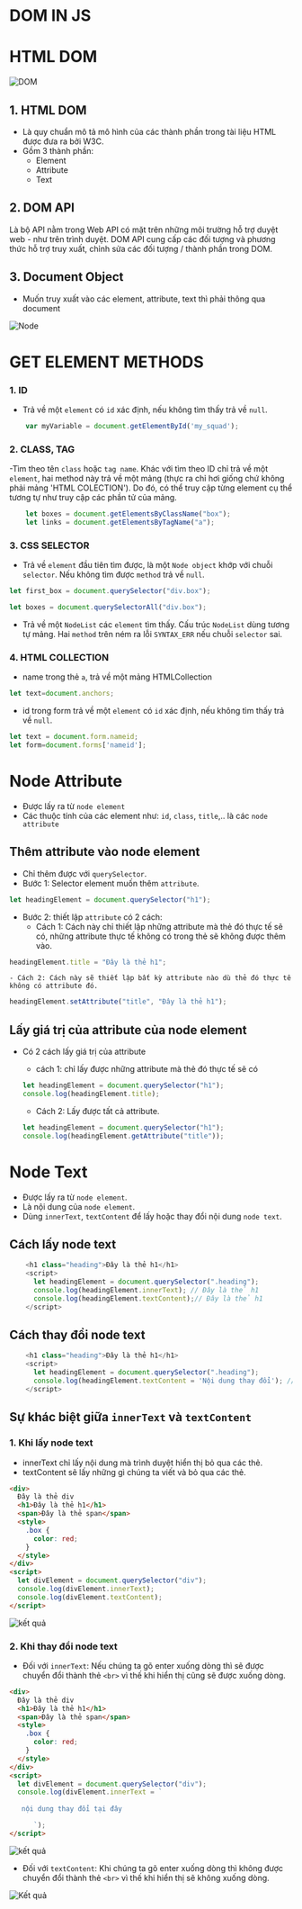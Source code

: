 # DOM IN JS

# HTML DOM

![DOM](https://www.w3schools.com/js/pic_htmltree.gif)

## 1. HTML DOM

- Là quy chuẩn mô tả mô hình của các thành phần trong tài liệu HTML được đưa ra bởi W3C.
- Gồm 3 thành phần:
  - Element
  - Attribute
  - Text

## 2. DOM API

Là bộ API nằm trong Web API có mặt trên những môi trường hỗ trợ duyệt web - như trên trình duyệt. DOM API cung cấp các đối tượng và phương thức hỗ trợ truy xuất, chỉnh sửa các đối tượng / thành phần trong DOM.

## 3. Document Object

- Muốn truy xuất vào các element, attribute, text thì phải thông qua document

![Node](https://scontent-xsp1-1.xx.fbcdn.net/v/t1.15752-9/191787888_143168817859661_2409022883826680417_n.png?_nc_cat=105&ccb=1-3&_nc_sid=ae9488&_nc_ohc=xOCdYyg2j6AAX8Lu6aA&_nc_ht=scontent-xsp1-1.xx&oh=9bf72d22bda94bcb98115e453f238ab0&oe=60D4BEEB)


# GET ELEMENT METHODS

### 1. ID
- Trả về một `element` có `id` xác định, nếu không tìm thấy trả về `null`.
```js
    var myVariable = document.getElementById('my_squad');
```
### 2. CLASS, TAG
-Tìm theo tên `class` hoặc `tag name`. Khác với tìm theo ID chỉ trả về một `element`, hai method này trả về một mảng (thực ra chỉ hơi giống chứ không phải mảng 'HTML COLECTION'). Do đó, có thể truy cập từng element cụ thể tương tự như truy cập các phần tử của mảng.
```js
    let boxes = document.getElementsByClassName("box");
    let links = document.getElementsByTagName("a");
```

### 3. CSS SELECTOR
- Trả về `element` đầu tiên tìm được, là một `Node object` khớp với chuỗi `selector`. Nếu không tìm được `method` trả về `null`.
```js
let first_box = document.querySelector("div.box");

let boxes = document.querySelectorAll("div.box");
```
- Trả về một `NodeList` các `element` tìm thấy. Cấu trúc `NodeList` dùng tương tự mảng. Hai `method` trên ném ra lỗi `SYNTAX_ERR` nếu chuỗi `selector` sai.
### 4. HTML COLLECTION
- name trong thẻ `a`, trả về một mảng HTMLCollection
```js
let text=document.anchors;
```
- id trong form trả về một `element` có `id` xác định, nếu không tìm thấy trả về `null`.

```js
let text = document.form.nameid;
let form=document.forms['nameid'];
```
# Node Attribute

- Được lấy ra từ `node element`
- Các thuộc tính của các element như: `id`, `class`, `title`,.. là các `node attribute`

## Thêm attribute vào node element

- Chỉ thêm được với `querySelector`.
- Bước 1: Selector element muốn thêm `attribute`.

```js
let headingElement = document.querySelector("h1");
```

- Bước 2: thiết lập `attribute` có 2 cách:
  - Cách 1: Cách này chỉ thiết lập những attribute mà thẻ đó thực tế sẽ có, những attribute thực tế không có trong thẻ sẽ không được thêm vào.

```js
headingElement.title = "Đây là thẻ h1";
```

    - Cách 2: Cách này sẽ thiết lập bất kỳ attribute nào dù thẻ đó thực tế không có attribute đó.

```js
headingElement.setAttribute("title", "Đây là thẻ h1");
```

## Lấy giá trị của attribute của node element

- Có 2 cách lấy giá trị của attribute

    - cách 1: chỉ lấy được những attribute mà thẻ đó thực tế sẽ có

    ```js
    let headingElement = document.querySelector("h1");
    console.log(headingElement.title);
    ```

    - Cách 2: Lấy được tất cả attribute.

    ```js
    let headingElement = document.querySelector("h1");
    console.log(headingElement.getAttribute("title"));
    ```



# Node Text

- Được lấy ra từ `node element`.
- Là nội dung của `node element`.
- Dùng `innerText`, `textContent` để lấy hoặc thay đổi nội dung `node text`.

## Cách lấy node text

```js
    <h1 class="heading">Đây là thẻ h1</h1>
    <script>
      let headingElement = document.querySelector(".heading");
      console.log(headingElement.innerText); // Đây là thẻ h1
      console.log(headingElement.textContent);// Đây là thẻ h1
    </script>
```

## Cách thay đổi node text

```js
    <h1 class="heading">Đây là thẻ h1</h1>
    <script>
      let headingElement = document.querySelector(".heading");
      console.log(headingElement.textContent = 'Nội dung thay đổi'); // Nội dung thay đổi
    </script>
```

## Sự khác biệt giữa `innerText` và `textContent`

### 1. Khi lấy node text
- innerText chỉ lấy nội dung mà trình duyệt hiển thị bỏ qua các thẻ.
- textContent sẽ lấy những gì chúng ta viết và bỏ qua các thẻ.
```html
<div>
  Đây là thẻ div
  <h1>Đây là thẻ h1</h1>
  <span>Đây là thẻ span</span>
  <style>
    .box {
      color: red;
    }
  </style>
</div>
<script>
  let divElement = document.querySelector("div");
  console.log(divElement.innerText);
  console.log(divElement.textContent);
</script>
```
![kết quả](https://scontent-xsp1-3.xx.fbcdn.net/v/t1.15752-9/190180041_316272710129072_2195593478683622793_n.png?_nc_cat=107&ccb=1-3&_nc_sid=ae9488&_nc_ohc=8VWjxYQwOI0AX_eoWzv&_nc_ht=scontent-xsp1-3.xx&oh=e849b9c2e27a9870683c2a113e0d4104&oe=60D6C0DF)

### 2. Khi thay đổi node text

- Đối với `innerText`: Nếu chúng ta gõ enter xuống dòng thì sẽ được chuyển đổi thành thẻ `<br>` vì thế khi hiển thị cũng sẽ được xuống dòng.
```html
<div>
  Đây là thẻ div
  <h1>Đây là thẻ h1</h1>
  <span>Đây là thẻ span</span>
  <style>
    .box {
      color: red;
    }
  </style>
</div>
<script>
  let divElement = document.querySelector("div");
  console.log(divElement.innerText = `
      
   nội dung thay đổi tại đây

      `);
</script>
```
![kết quả](https://scontent.fdad2-1.fna.fbcdn.net/v/t1.15752-9/192098687_825183751745637_3313670949930825002_n.png?_nc_cat=100&ccb=1-3&_nc_sid=ae9488&_nc_ohc=0MeUnr9BhH4AX95HA39&tn=aPJlnR-rezZbCgJA&_nc_ht=scontent.fdad2-1.fna&oh=bbbc2b7e0e079feae617acf861db6c78&oe=60D7C47E)

- Đối với `textContent`: Khi chúng ta gõ enter xuống dòng thì không được chuyển đổi thành thẻ `<br>` vì thế khi hiển thị sẽ không xuống dòng.

![Kết quả](https://scontent-xsp1-1.xx.fbcdn.net/v/t1.15752-9/190108203_4113576148677584_8803995630447234079_n.png?_nc_cat=103&ccb=1-3&_nc_sid=ae9488&_nc_ohc=w0C3oa5JLWgAX8gUiIj&_nc_ht=scontent-xsp1-1.xx&oh=ba235ee9d811caff04287f1d05eb36c3&oe=60D5E5BE)
